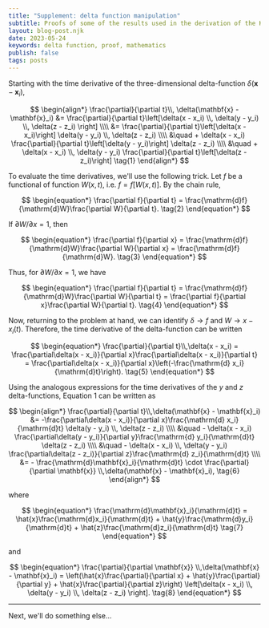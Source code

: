 ```yaml
---
title: "Supplement: delta function manipulation"
subtitle: Proofs of some of the results used in the derivation of the Klimontovich Equation. 
layout: blog-post.njk
date: 2023-05-24
keywords: delta function, proof, mathematics
publish: false
tags: posts
---
```


Starting with the time derivative of the three-dimensional delta-function $\delta(\mathbf{x} - \mathbf{x}_i)$,

$$
\begin{align*}
\frac{\partial}{\partial t}\\, \delta(\mathbf{x} - \mathbf{x}_i)
  &= \frac{\partial}{\partial t}\left[\delta(x - x_i) \\, \delta(y - y_i) \\, \delta(z - z_i) \right] \\\\
  &= \frac{\partial}{\partial t}\left[\delta(x - x_i)\right] \delta(y - y_i) \\, \delta(z - z_i) \\\\
  &\quad + \delta(x - x_i) \frac{\partial}{\partial t}\left[\delta(y - y_i)\right] \delta(z - z_i) \\\\
  &\quad + \delta(x - x_i) \\, \delta(y - y_i) \frac{\partial}{\partial t}\left[\delta(z - z_i)\right] \tag{1}
\end{align*}
$$

To evaluate the time derivatives, we'll use the following trick. Let $f$ be a functional of function $W(x, t)$, i.e. $f = f[W(x, t)]$. By the chain rule,

$$
\begin{equation*}
\frac{\partial f}{\partial t} = \frac{\mathrm{d}f}{\mathrm{d}W}\frac{\partial W}{\partial t}. \tag{2}
\end{equation*}
$$

If $\partial W/\partial x = 1$, then

$$
\begin{equation*}
\frac{\partial f}{\partial x} = \frac{\mathrm{d}f}{\mathrm{d}W}\frac{\partial W}{\partial x} = \frac{\mathrm{d}f}{\mathrm{d}W}. \tag{3}
\end{equation*}
$$

Thus, for $\partial W/\partial x = 1$, we have

$$
\begin{equation*}
\frac{\partial f}{\partial t} = \frac{\mathrm{d}f}{\mathrm{d}W}\frac{\partial W}{\partial t} = \frac{\partial f}{\partial x}\frac{\partial W}{\partial t}. \tag{4}
\end{equation*}
$$

Now, returning to the problem at hand, we can identify $\delta \rightarrow f$ and $W \rightarrow x - x_i(t)$. Therefore, the time derivative of the delta-function can be written

$$
\begin{equation*}
\frac{\partial}{\partial t}\\,\delta(x - x_i) 
= \frac{\partial\delta(x - x_i)}{\partial x}\frac{\partial\delta(x - x_i)}{\partial t} 
= \frac{\partial\delta(x - x_i)}{\partial x}\left(-\frac{\mathrm{d} x_i}{\mathrm{d}t}\right). \tag{5}
\end{equation*}
$$

Using the analogous expressions for the time derivatives of the $y$ and $z$ delta-functions, Equation $1$ can be written as

$$
\begin{align*}
\frac{\partial}{\partial t}\\,\delta(\mathbf{x} - \mathbf{x}_i)
  &= -\frac{\partial\delta(x - x_i)}{\partial x}\frac{\mathrm{d} x_i}{\mathrm{d}t} \delta(y - y_i) \\, \delta(z - z_i) \\\\
  &\quad - \delta(x - x_i) \frac{\partial\delta(y - y_i)}{\partial y}\frac{\mathrm{d} y_i}{\mathrm{d}t} \delta(z - z_i) \\\\
  &\quad - \delta(x - x_i) \\, \delta(y - y_i) \frac{\partial\delta(z - z_i)}{\partial z}\frac{\mathrm{d} z_i}{\mathrm{d}t} \\\\ 
  &= - \frac{\mathrm{d}\mathbf{x}_i}{\mathrm{d}t} \cdot \frac{\partial}{\partial \mathbf{x}} \\,\delta(\mathbf{x} - \mathbf{x}_i), \tag{6}
\end{align*}
$$

where

$$
\begin{equation*}
 \frac{\mathrm{d}\mathbf{x}_i}{\mathrm{d}t} = \hat{x}\frac{\mathrm{d}x_i}{\mathrm{d}t} + \hat{y}\frac{\mathrm{d}y_i}{\mathrm{d}t} + \hat{z}\frac{\mathrm{d}z_i}{\mathrm{d}t}
 \tag{7}
\end{equation*}
$$

and 

$$
\begin{equation*}
\frac{\partial}{\partial \mathbf{x}} \\,\delta(\mathbf{x} - \mathbf{x}_i) 
  = \left(\hat{x}\frac{\partial}{\partial x} + \hat{y}\frac{\partial}{\partial y} + \hat{x}\frac{\partial}{\partial z}\right)
  \left[\delta(x - x_i) \\, \delta(y - y_i) \\, \delta(z - z_i) \right]. \tag{8}
\end{equation*}
$$

---

Next, we'll do something else...
